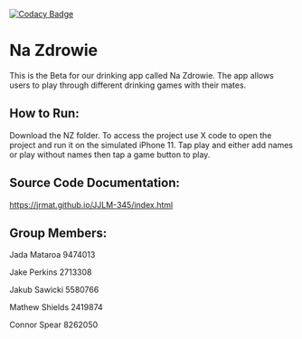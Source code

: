 [![Codacy Badge](https://app.codacy.com/project/badge/Grade/b8b0851c4c984b368b1f3b3e33ece5e9)](https://www.codacy.com/gh/jrmat/JJLM-345/dashboard?utm_source=github.com&amp;utm_medium=referral&amp;utm_content=jrmat/JJLM-345&amp;utm_campaign=Badge_Grade)

# Na Zdrowie

This is the Beta for our drinking app called Na Zdrowie. The app allows users to play through different drinking games with their mates.

## How to Run:
Download the NZ folder. To access the project use X code to open the project and run it on the simulated iPhone 11. Tap play and either add names or play without names then tap a game button to play.

## Source Code Documentation:
https://jrmat.github.io/JJLM-345/index.html

## Group Members:
Jada Mataroa 9474013

Jake Perkins 2713308

Jakub Sawicki 5580766

Mathew Shields 2419874

Connor Spear 8262050
